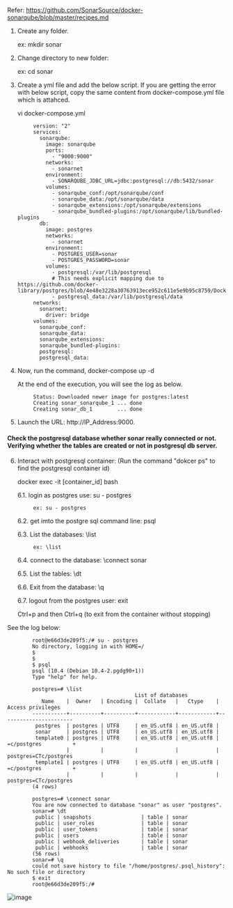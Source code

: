 
Refer: https://github.com/SonarSource/docker-sonarqube/blob/master/recipes.md

1. Create any folder. 

      ex: mkdir sonar

2. Change directory to new folder: 

      ex: cd sonar

3. Create a yml file and add the below script. If you are getting the error with below script, copy the same content from docker-compose.yml file which is attahced.

      vi docker-compose.yml

            version: "2"
            services:
              sonarqube:
                image: sonarqube
                ports:
                  - "9000:9000"
                networks:
                  - sonarnet
                environment:
                  - SONARQUBE_JDBC_URL=jdbc:postgresql://db:5432/sonar
                volumes:
                  - sonarqube_conf:/opt/sonarqube/conf
                  - sonarqube_data:/opt/sonarqube/data
                  - sonarqube_extensions:/opt/sonarqube/extensions
                  - sonarqube_bundled-plugins:/opt/sonarqube/lib/bundled-plugins
              db:
                image: postgres
                networks:
                  - sonarnet
                environment:
                  - POSTGRES_USER=sonar
                  - POSTGRES_PASSWORD=sonar
                volumes:
                  - postgresql:/var/lib/postgresql
                  # This needs explicit mapping due to https://github.com/docker-library/postgres/blob/4e48e3228a30763913ece952c611e5e9b95c8759/Dockerfile.template#L52
                  - postgresql_data:/var/lib/postgresql/data
            networks:
              sonarnet:
                driver: bridge
            volumes:
              sonarqube_conf:
              sonarqube_data:
              sonarqube_extensions:
              sonarqube_bundled-plugins:
              postgresql:
              postgresql_data:
            
4. Now, run the command, docker-compose up -d

   At the end of the execution, you will see the log as below.
   
            Status: Downloaded newer image for postgres:latest
            Creating sonar_sonarqube_1 ... done
            Creating sonar_db_1        ... done


5. Launch the URL: http://IP_Address:9000.

#### Check the postgresql database whether sonar really connected or not. Verifying whether the tables are created or not in postgresql db server.

6. Interact with postgresql container: (Run the command "dokcer ps" to find the postgresql container id)

      docker exec -it [container_id] bash
      
      6.1. login as postgres use: su - postgres
      
            ex: su - postgres
            
      6.2. get imto the postgre sql command line: psql
      
      6.3. List the databases: \list
      
            ex: \list
            
      6.4. connect to the database: \connect sonar
      
      6.5. List the tables: \dt
      
      6.6. Exit from the database: \q
     
      6.7. logout from the postgres user: exit
      
      Ctrl+p and then Ctrl+q (to exit from the container without stopping)

See the log below:

            root@e66d3de209f5:/# su - postgres
            No directory, logging in with HOME=/
            $
            $
            $ psql
            psql (10.4 (Debian 10.4-2.pgdg90+1))
            Type "help" for help.

            postgres=# \list
                                             List of databases
               Name    |  Owner   | Encoding |  Collate   |   Ctype    |   Access privileges
            -----------+----------+----------+------------+------------+-----------------------
             postgres  | postgres | UTF8     | en_US.utf8 | en_US.utf8 |
             sonar     | postgres | UTF8     | en_US.utf8 | en_US.utf8 |
             template0 | postgres | UTF8     | en_US.utf8 | en_US.utf8 | =c/postgres          +
                       |          |          |            |            | postgres=CTc/postgres
             template1 | postgres | UTF8     | en_US.utf8 | en_US.utf8 | =c/postgres          +
                       |          |          |            |            | postgres=CTc/postgres
            (4 rows)

            postgres=# \connect sonar
            You are now connected to database "sonar" as user "postgres".
            sonar=# \dt
             public | snapshots                | table | sonar
             public | user_roles               | table | sonar
             public | user_tokens              | table | sonar
             public | users                    | table | sonar
             public | webhook_deliveries       | table | sonar
             public | webhooks                 | table | sonar
            (56 rows)
            sonar=# \q
            could not save history to file "/home/postgres/.psql_history": No such file or directory
            $ exit
            root@e66d3de209f5:/#

![image](https://user-images.githubusercontent.com/24622526/43191467-c565e314-8fea-11e8-8ac9-f930505745a2.png)

